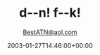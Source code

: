 ---
title: 'd--n! f--k!'
posts: 5
hash: 't100'
author: 'BestATN@aol.com'
date: 2003-01-27T14:46:00+00:00
sources:
  - http://forums.tokipona.org/viewtopic.php%3Ft=100.html
---